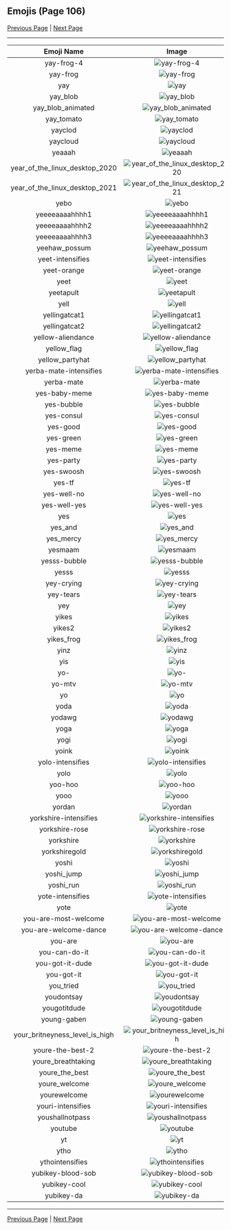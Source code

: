 
## Emojis (Page 106)

[Previous Page](/docs/hc/page-w-0105.md)
  | [Next Page](/docs/hc/page-y-0107.md)

<hr />

|Emoji Name|Image|
| :-: | :-: |
|yay-frog-4| ![yay-frog-4](/emojis/hc/yay-frog-4.gif)|
|yay-frog| ![yay-frog](/emojis/hc/yay-frog.gif)|
|yay| ![yay](/emojis/hc/yay.gif)|
|yay_blob| ![yay_blob](/emojis/hc/yay_blob.png)|
|yay_blob_animated| ![yay_blob_animated](/emojis/hc/yay_blob_animated.gif)|
|yay_tomato| ![yay_tomato](/emojis/hc/yay_tomato.gif)|
|yayclod| ![yayclod](/emojis/hc/yayclod.png)|
|yaycloud| ![yaycloud](/emojis/hc/yaycloud.png)|
|yeaaah| ![yeaaah](/emojis/hc/yeaaah.gif)|
|year_of_the_linux_desktop_2020| ![year_of_the_linux_desktop_2020](/emojis/hc/year_of_the_linux_desktop_2020.png)|
|year_of_the_linux_desktop_2021| ![year_of_the_linux_desktop_2021](/emojis/hc/year_of_the_linux_desktop_2021.png)|
|yebo| ![yebo](/emojis/hc/yebo.png)|
|yeeeeaaaahhhh1| ![yeeeeaaaahhhh1](/emojis/hc/yeeeeaaaahhhh1.png)|
|yeeeeaaaahhhh2| ![yeeeeaaaahhhh2](/emojis/hc/yeeeeaaaahhhh2.png)|
|yeeeeaaaahhhh3| ![yeeeeaaaahhhh3](/emojis/hc/yeeeeaaaahhhh3.png)|
|yeehaw_possum| ![yeehaw_possum](/emojis/hc/yeehaw_possum.png)|
|yeet-intensifies| ![yeet-intensifies](/emojis/hc/yeet-intensifies.gif)|
|yeet-orange| ![yeet-orange](/emojis/hc/yeet-orange.png)|
|yeet| ![yeet](/emojis/hc/yeet.png)|
|yeetapult| ![yeetapult](/emojis/hc/yeetapult.gif)|
|yell| ![yell](/emojis/hc/yell.png)|
|yellingatcat1| ![yellingatcat1](/emojis/hc/yellingatcat1.png)|
|yellingatcat2| ![yellingatcat2](/emojis/hc/yellingatcat2.png)|
|yellow-aliendance| ![yellow-aliendance](/emojis/hc/yellow-aliendance.gif)|
|yellow_flag| ![yellow_flag](/emojis/hc/yellow_flag.png)|
|yellow_partyhat| ![yellow_partyhat](/emojis/hc/yellow_partyhat.png)|
|yerba-mate-intensifies| ![yerba-mate-intensifies](/emojis/hc/yerba-mate-intensifies.gif)|
|yerba-mate| ![yerba-mate](/emojis/hc/yerba-mate.png)|
|yes-baby-meme| ![yes-baby-meme](/emojis/hc/yes-baby-meme.jpg)|
|yes-bubble| ![yes-bubble](/emojis/hc/yes-bubble.gif)|
|yes-consul| ![yes-consul](/emojis/hc/yes-consul.png)|
|yes-good| ![yes-good](/emojis/hc/yes-good.gif)|
|yes-green| ![yes-green](/emojis/hc/yes-green.png)|
|yes-meme| ![yes-meme](/emojis/hc/yes-meme.jpg)|
|yes-party| ![yes-party](/emojis/hc/yes-party.gif)|
|yes-swoosh| ![yes-swoosh](/emojis/hc/yes-swoosh.png)|
|yes-tf| ![yes-tf](/emojis/hc/yes-tf.png)|
|yes-well-no| ![yes-well-no](/emojis/hc/yes-well-no.png)|
|yes-well-yes| ![yes-well-yes](/emojis/hc/yes-well-yes.png)|
|yes| ![yes](/emojis/hc/yes.png)|
|yes_and| ![yes_and](/emojis/hc/yes_and.png)|
|yes_mercy| ![yes_mercy](/emojis/hc/yes_mercy.gif)|
|yesmaam| ![yesmaam](/emojis/hc/yesmaam.jpg)|
|yesss-bubble| ![yesss-bubble](/emojis/hc/yesss-bubble.gif)|
|yesss| ![yesss](/emojis/hc/yesss.gif)|
|yey-crying| ![yey-crying](/emojis/hc/yey-crying.png)|
|yey-tears| ![yey-tears](/emojis/hc/yey-tears.png)|
|yey| ![yey](/emojis/hc/yey.png)|
|yikes| ![yikes](/emojis/hc/yikes.gif)|
|yikes2| ![yikes2](/emojis/hc/yikes2.png)|
|yikes_frog| ![yikes_frog](/emojis/hc/yikes_frog.png)|
|yinz| ![yinz](/emojis/hc/yinz.png)|
|yis| ![yis](/emojis/hc/yis.png)|
|yo-| ![yo-](/emojis/hc/yo-.jpg)|
|yo-mtv| ![yo-mtv](/emojis/hc/yo-mtv.jpg)|
|yo| ![yo](/emojis/hc/yo.png)|
|yoda| ![yoda](/emojis/hc/yoda.gif)|
|yodawg| ![yodawg](/emojis/hc/yodawg.jpg)|
|yoga| ![yoga](/emojis/hc/yoga.gif)|
|yogi| ![yogi](/emojis/hc/yogi.png)|
|yoink| ![yoink](/emojis/hc/yoink.gif)|
|yolo-intensifies| ![yolo-intensifies](/emojis/hc/yolo-intensifies.gif)|
|yolo| ![yolo](/emojis/hc/yolo.png)|
|yoo-hoo| ![yoo-hoo](/emojis/hc/yoo-hoo.png)|
|yooo| ![yooo](/emojis/hc/yooo.jpg)|
|yordan| ![yordan](/emojis/hc/yordan.jpg)|
|yorkshire-intensifies| ![yorkshire-intensifies](/emojis/hc/yorkshire-intensifies.gif)|
|yorkshire-rose| ![yorkshire-rose](/emojis/hc/yorkshire-rose.png)|
|yorkshire| ![yorkshire](/emojis/hc/yorkshire.png)|
|yorkshiregold| ![yorkshiregold](/emojis/hc/yorkshiregold.png)|
|yoshi| ![yoshi](/emojis/hc/yoshi.gif)|
|yoshi_jump| ![yoshi_jump](/emojis/hc/yoshi_jump.gif)|
|yoshi_run| ![yoshi_run](/emojis/hc/yoshi_run.gif)|
|yote-intensifies| ![yote-intensifies](/emojis/hc/yote-intensifies.gif)|
|yote| ![yote](/emojis/hc/yote.png)|
|you-are-most-welcome| ![you-are-most-welcome](/emojis/hc/you-are-most-welcome.png)|
|you-are-welcome-dance| ![you-are-welcome-dance](/emojis/hc/you-are-welcome-dance.gif)|
|you-are| ![you-are](/emojis/hc/you-are.png)|
|you-can-do-it| ![you-can-do-it](/emojis/hc/you-can-do-it.png)|
|you-got-it-dude| ![you-got-it-dude](/emojis/hc/you-got-it-dude.png)|
|you-got-it| ![you-got-it](/emojis/hc/you-got-it.png)|
|you_tried| ![you_tried](/emojis/hc/you_tried.png)|
|youdontsay| ![youdontsay](/emojis/hc/youdontsay.png)|
|yougotitdude| ![yougotitdude](/emojis/hc/yougotitdude.gif)|
|young-gaben| ![young-gaben](/emojis/hc/young-gaben.png)|
|your_britneyness_level_is_high| ![your_britneyness_level_is_high](/emojis/hc/your_britneyness_level_is_high.jpg)|
|youre-the-best-2| ![youre-the-best-2](/emojis/hc/youre-the-best-2.gif)|
|youre_breathtaking| ![youre_breathtaking](/emojis/hc/youre_breathtaking.png)|
|youre_the_best| ![youre_the_best](/emojis/hc/youre_the_best.gif)|
|youre_welcome| ![youre_welcome](/emojis/hc/youre_welcome.gif)|
|yourewelcome| ![yourewelcome](/emojis/hc/yourewelcome.jpg)|
|youri-intensifies| ![youri-intensifies](/emojis/hc/youri-intensifies.gif)|
|youshallnotpass| ![youshallnotpass](/emojis/hc/youshallnotpass.jpg)|
|youtube| ![youtube](/emojis/hc/youtube.png)|
|yt| ![yt](/emojis/hc/yt.png)|
|ytho| ![ytho](/emojis/hc/ytho.gif)|
|ythointensifies| ![ythointensifies](/emojis/hc/ythointensifies.gif)|
|yubikey-blood-sob| ![yubikey-blood-sob](/emojis/hc/yubikey-blood-sob.png)|
|yubikey-cool| ![yubikey-cool](/emojis/hc/yubikey-cool.png)|
|yubikey-da| ![yubikey-da](/emojis/hc/yubikey-da.png)|

<hr/>

[Previous Page](/docs/hc/page-w-0105.md)
  | [Next Page](/docs/hc/page-y-0107.md)